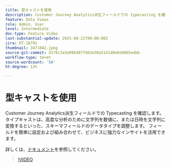 ```yaml
---
title: 型キャストを使用
description: Customer Journey Analytics派生フィールドでの typecasting を確認します。
feature: Data Views
role: Admin, User
level: Intermediate
doc-type: Feature Video
last-substantial-update: 2025-08-21T00:00:00Z
jira: KT-18791
thumbnail: 3471042.jpeg
source-git-commit: 4170c3a3e09b497fd03e50a5141d0e8e0865e4bb
workflow-type: tm+mt
source-wordcount: '58'
ht-degree: 13%

---
```


# 型キャストを使用

Customer Journey Analytics派生フィールドでの Typecasting を確認します。 タイプキャストは、高度な分析のために文字列を数値に、または日時を文字列に変換するといった、スキーマフィールドのデータタイプを調整します。 フィールドを簡単に設定および組み合わせて、ビジネスに強力なインサイトを活用できます。

詳しくは、[ドキュメント](https://experienceleague.adobe.com/ja/docs/analytics-platform/using/cja-dataviews/derived-fields)を参照してください。

>[!VIDEO](https://video.tv.adobe.com/v/3471042/?learn=on)
